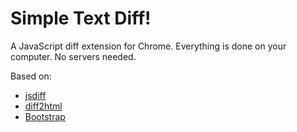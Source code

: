 # Simple Text Diff!

A JavaScript diff extension for Chrome. Everything is done on your computer. No servers needed.

Based on:
- [jsdiff](https://github.com/kpdecker/jsdiff)
- [diff2html](https://github.com/rtfpessoa/diff2html)
- [Bootstrap](https://getbootstrap.com/)
